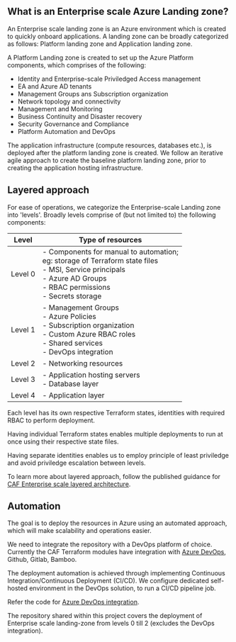 ## What is an Enterprise scale Azure Landing zone?
An Enterprise scale landing zone is an Azure environment which is created to quickly onboard applications. A landing zone can be broadly categorized as follows: Platform landing zone and Application landing zone.

A Platform Landing zone is created to set up the Azure Platform components, which comprises of the following:
- Identity and Enterprise-scale Priviledged Access management
- EA and Azure AD tenants
- Management Groups ans Subscription organization
- Network topology and connectivity
- Management and Monitoring
- Business Continuity and Disaster recovery
- Security Governance and Compliance
- Platform Automation and DevOps

The application infrastructure (compute resources, databases etc.), is deployed after the platform landing zone is created. We follow an iterative agile approach to create the baseline platform landing zone, prior to creating the application hosting infrastructure.

## Layered approach

For ease of operations, we categorize the Enterprise-scale Landing zone into 'levels'. Broadly levels comprise of (but not limited to)
the following components:

| Level | Type of resources |
| --- | --------------------- |
| Level 0 | - Components for manual to automation;<br/> eg: storage of Terraform state files <br/> - MSI, Service principals <br/> - Azure AD Groups <br/> - RBAC permissions <br/> - Secrets storage |
| Level 1 | - Management Groups <br/>- Azure Policies<br/>- Subscription organization<br/>- Custom Azure RBAC roles<br/>- Shared services<br/>- DevOps integration |
| Level 2 | - Networking resources |
| Level 3 | - Application hosting servers<br/> - Database layer |
| Level 4 | - Application layer |

Each level has its own respective Terraform states, identities with required RBAC to perform deployment. 

Having individual Terraform states enables multiple deployments to run at once using their respective state files.

Having separate identities enables us to employ principle of least priviledge and avoid priviledge escalation between levels.

To learn more about layered approach, follow the published guidance for [CAF Enterprise scale layered architecture](https://github.com/Azure/caf-terraform-landingzones/blob/master/documentation/code_architecture/hierarchy.md).

## Automation
The goal is to deploy the resources in Azure using an automated approach, which will make scalability and operations easier.

We need to integrate the repository with a DevOps platform of choice. Currently the CAF Terraform modules have integration with [Azure DevOps](https://github.com/Azure/caf-terraform-landingzones-starter/blob/starter/configuration/sandpit/pipelines/README-pipelines.md), Github, Gitlab, Bamboo. 

The deployment automation is achieved through implementing Continuous Integration/Continuous Deployment (CI/CD). We configure dedicated self-hosted environment in the DevOps solution, to run a CI/CD pipeline job.

Refer the code for [Azure DevOps integration](https://github.com/Azure/caf-terraform-landingzones-starter/tree/starter/configuration/sandpit/level1/gitops).

The repository shared within this project covers the deployment of Enterprise scale landing-zone from levels 0 till 2 (excludes the DevOps integration).





 
